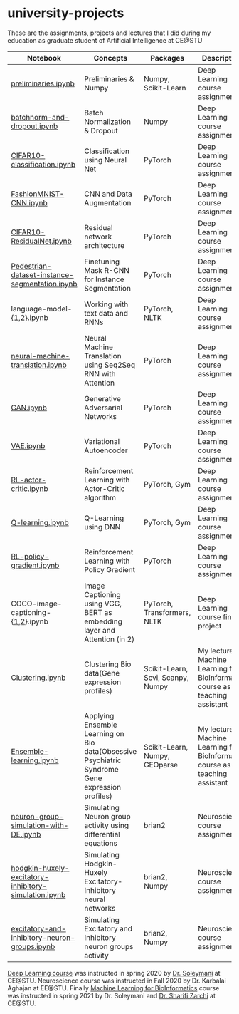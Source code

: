 # university-projects

These are the assignments, projects and lectures that I did during my education as graduate student of Artificial Intelligence at CE@STU

|Notebook|Concepts|Packages|Description|
|---|---|---|---|
|[preliminaries.ipynb](https://colab.research.google.com/github/sadra-barikbin/university-projects/blob/main/preliminaries.ipynb)|Preliminaries & Numpy|Numpy, Scikit-Learn|Deep Learning course assignment|
|[batchnorm-and-dropout.ipynb](https://colab.research.google.com/github/sadra-barikbin/university-projects/blob/main/batchnorm-and-dropout.ipynb)|Batch Normalization & Dropout|Numpy|Deep Learning course assignment|
|[CIFAR10-classification.ipynb](https://colab.research.google.com/github/sadra-barikbin/university-projects/blob/main/CIFAR10-classification.ipynb)|Classification using Neural Net|PyTorch|Deep Learning course assignment|
|[FashionMNIST-CNN.ipynb](https://colab.research.google.com/github/sadra-barikbin/university-projects/blob/main/FashionMNIST-CNN.ipynb)|CNN and Data Augmentation|PyTorch|Deep Learning course assignment|
|[CIFAR10-ResidualNet.ipynb](https://colab.research.google.com/github/sadra-barikbin/university-projects/blob/main/CIFAR10-ResidualNet.ipynb)|Residual network architecture|PyTorch|Deep Learning course assignment|
|[Pedestrian-dataset-instance-segmentation.ipynb](https://colab.research.google.com/github/sadra-barikbin/university-projects/blob/main/Pedestrian-dataset-instance-segmentation.ipynb)|Finetuning Mask R-CNN for Instance Segmentation|PyTorch|Deep Learning course assignment|
|language-model-{[1](https://colab.research.google.com/github/sadra-barikbin/university-projects/blob/main/language-model-1.ipynb),[2](https://colab.research.google.com/github/sadra-barikbin/university-projects/blob/main/language-model-2.ipynb)}.ipynb|Working with text data and RNNs|PyTorch, NLTK|Deep Learning course assignment|
|[neural-machine-translation.ipynb](https://colab.research.google.com/github/sadra-barikbin/university-projects/blob/main/neural-machine-translation.ipynb)|Neural Machine Translation using Seq2Seq RNN with Attention|PyTorch|Deep Learning course assignment|
|[GAN.ipynb](https://colab.research.google.com/github/sadra-barikbin/university-projects/blob/main/GAN.ipynb)|Generative Adversarial Networks|PyTorch|Deep Learning course assignment|
|[VAE.ipynb](https://colab.research.google.com/github/sadra-barikbin/university-projects/blob/main/VAE.ipynb)|Variational Autoencoder|PyTorch|Deep Learning course assignment|
|[RL-actor-critic.ipynb](https://colab.research.google.com/github/sadra-barikbin/university-projects/blob/main/RL-actor-critic.ipynb)|Reinforcement Learning with Actor-Critic algorithm|PyTorch, Gym|Deep Learning course assignment|
|[Q-learning.ipynb](https://colab.research.google.com/github/sadra-barikbin/university-projects/blob/main/Q-learning.ipynb)|Q-Learning using DNN|PyTorch, Gym|Deep Learning course assignment|
|[RL-policy-gradient.ipynb](https://colab.research.google.com/github/sadra-barikbin/university-projects/blob/main/RL-policy-gradient.ipynb)|Reinforcement Learning with Policy Gradient|PyTorch|Deep Learning course assignment|
|COCO-image-captioning-{[1](https://colab.research.google.com/github/sadra-barikbin/university-projects/blob/main/COCO-image-captioning-1.ipynb),[2](https://colab.research.google.com/github/sadra-barikbin/university-projects/blob/main/COCO-image-captioning-2.ipynb)}.ipynb|Image Captioning using VGG, BERT as embedding layer and Attention (in 2)|PyTorch, Transformers, NLTK|Deep Learning course final project|
|[Clustering.ipynb](https://colab.research.google.com/github/sadra-barikbin/university-projects/blob/main/Clustering.ipynb)|Clustering Bio data(Gene expression profiles)|Scikit-Learn, Scvi, Scanpy, Numpy|My lecture in Machine Learning for BioInformatics course as teaching assistant|
|[Ensemble-learning.ipynb](https://colab.research.google.com/github/sadra-barikbin/university-projects/blob/main/Ensemble_Learning.ipynb)|Applying Ensemble Learning on Bio data(Obsessive Psychiatric Syndrome Gene expression profiles)|Scikit-Learn, Numpy, GEOparse|My lecture in Machine Learning for BioInformatics course as teaching assistant|
|[neuron-group-simulation-with-DE.ipynb](https://colab.research.google.com/github/sadra-barikbin/university-projects/blob/main/neuron-group-simulation-with-DE.ipynb)|Simulating Neuron group activity using differential equations|brian2|Neuroscience course assignment|
|[hodgkin-huxely-excitatory-inhibitory-simulation.ipynb](https://colab.research.google.com/github/sadra-barikbin/university-projects/blob/main/hodgkin-huxely-excitatory-inhibitory-simulation.ipynb)|Simulating Hodgkin-Huxely Excitatory-Inhibitory neural networks|brian2, Numpy|Neuroscience course assignment|
|[excitatory-and-inhibitory-neuron-groups.ipynb](https://colab.research.google.com/github/sadra-barikbin/university-projects/blob/main/excitatory-and-inhibitory-neuron-groups.ipynb)|Simulating Excitatory and Inhibitory neuron groups activity|brian2, Numpy|Neuroscience course assignment|

[Deep Learning course](http://ce.sharif.edu/courses/98-99/2/ce719-1/index.php) was instructed in spring 2020 by [Dr. Soleymani](http://sharif.edu/~soleymani/) at CE@STU. Neuroscience course was instructed in Fall 2020 by Dr. Karbalai Aghajan at EE@STU. Finally [Machine Learning for BioInformatics](http://ce.sharif.edu/courses/99-00/2/ce550-1/index.php) course was instructed in spring 2021 by Dr. Soleymani and [Dr. Sharifi Zarchi](https://scholar.google.com/citations?user=GbJMZLIAAAAJ&hl=en) at CE@STU.
